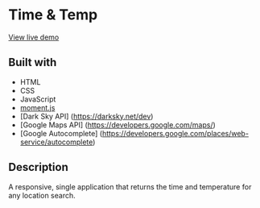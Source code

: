 # Time & Temp

[View live demo](https://grave-digger-writer-58573.netlify.com)

## Built with

* HTML
* CSS
* JavaScript
* [moment.js](https://momentjs.com/)
* [Dark Sky API] (https://darksky.net/dev)
* [Google Maps API] (https://developers.google.com/maps/)
* [Google Autocomplete] (https://developers.google.com/places/web-service/autocomplete)


## Description

A responsive, single application that returns the time and temperature for any location search.
